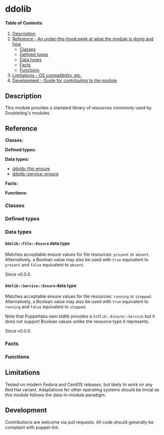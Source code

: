 # ddolib

#### Table of Contents

1. [Description](#description)
1. [Reference - An under-the-hood peek at what the module is doing and how](#reference)
    * [Classes](#classes)
    * [Defined types](#defined-types)
    * [Data types](#data-types)
    * [Facts](#facts)
    * [Functions](#functions)
1. [Limitations - OS compatibility, etc.](#limitations)
1. [Development - Guide for contributing to the module](#development)

## Description

This module provides a standard library of resources commonly used by Doubledog's modules.

## Reference

**Classes:**

**Defined types:**

**Data types:**

* [ddolib::file::ensure](#ddolibfileensure-data-type)
* [ddolib::service::ensure](#ddolibserviceensure-data-type)

**Facts:**

**Functions:**


### Classes

### Defined types

### Data types

#### `Ddolib::File::Ensure` data type

Matches acceptable ensure values for file resources: `present` or `absent`.  Alternatively, a Boolean value may also be used with `true` equivalent to `present` and `false` equivalent to `absent`.

Since v0.0.0.

#### `Ddolib::Service::Ensure` data type

Matches acceptable ensure values for file resources: `running` or `stopped`.  Alternatively, a Boolean value may also be used with `true` equivalent to `running` and `false` equivalent to `stopped`.

Note that Puppetlabs own stdlib provides a `Stdlib::Ensure::Service` but it does not support Boolean values unlike the resource type it represents.

Since v0.0.0.

### Facts

### Functions


## Limitations

Tested on modern Fedora and CentOS releases, but likely to work on any Red Hat variant.  Adaptations for other operating systems should be trivial as this module follows the data-in-module paradigm.

## Development

Contributions are welcome via pull requests.  All code should generally be compliant with puppet-lint.
